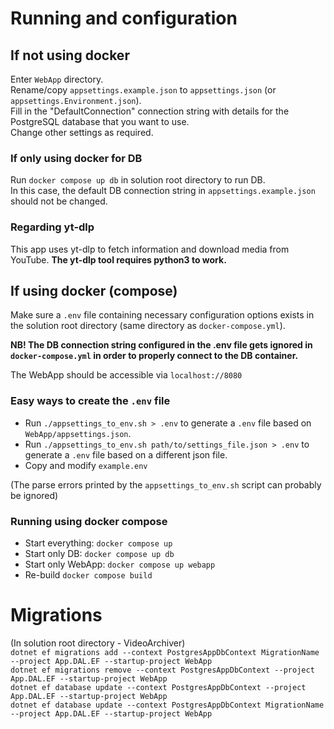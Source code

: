 # Running and configuration
## If not using docker
Enter `WebApp` directory.  
Rename/copy `appsettings.example.json` to `appsettings.json` (or `appsettings.Environment.json`).  
Fill in the "DefaultConnection" connection string with details for the PostgreSQL database that you want to use.  
Change other settings as required.

### If only using docker for DB
Run `docker compose up db` in solution root directory to run DB.  
In this case, the default DB connection string in `appsettings.example.json` should not be changed.

### Regarding yt-dlp
This app uses yt-dlp to fetch information and download media from YouTube. **The yt-dlp tool requires python3 to work.**

## If using docker (compose)
Make sure a `.env` file containing necessary configuration options exists in the solution root directory (same directory as `docker-compose.yml`).  

**NB! The DB connection string configured in the .env file gets ignored in `docker-compose.yml` in order to properly connect to the DB container.**

The WebApp should be accessible via `localhost://8080`

### Easy ways to create the `.env` file
* Run `./appsettings_to_env.sh > .env` to generate a `.env` file based on `WebApp/appsettings.json`.
* Run `./appsettings_to_env.sh path/to/settings_file.json > .env` to generate a `.env` file based on a different json file.
* Copy and modify `example.env`

(The parse errors printed by the `appsettings_to_env.sh` script can probably be ignored)

### Running using docker compose
* Start everything: `docker compose up`
* Start only DB: `docker compose up db`
* Start only WebApp: `docker compose up webapp`
* Re-build `docker compose build`

# Migrations
(In solution root directory - VideoArchiver)  
`dotnet ef migrations add --context PostgresAppDbContext MigrationName --project App.DAL.EF --startup-project WebApp`  
`dotnet ef migrations remove --context PostgresAppDbContext --project App.DAL.EF --startup-project WebApp`  
`dotnet ef database update --context PostgresAppDbContext --project App.DAL.EF --startup-project WebApp`  
`dotnet ef database update --context PostgresAppDbContext MigrationName --project App.DAL.EF --startup-project WebApp`  
